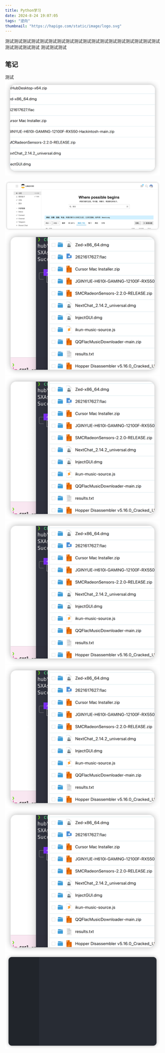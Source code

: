 ```yaml
---
title: Python学习
date: 2024-8-24 19:07:05
tags: "逆向"
thumbnail: "https://hapigo.com/static/image/logo.svg"
---
```

  
测试测试测试测试测试测试测试测试测试测试测试测试测试测试测试测试测试测试测试测试测试测试
测试测试测试


## 笔记
测试
![image.png](https://raw.githubusercontent.com/gyc-12/images/master/2a791dc1dab0fbb2c9f71e6d8bfc669f.png)

![image.png](https://raw.githubusercontent.com/gyc-12/images/master/4e8510c1b9ba3c3c8b4690976747ea11.png)
![image.png](https://raw.githubusercontent.com/gyc-12/images/master/935f962999b2ecd47e326b984c1d35a0.png)![image.png](https://raw.githubusercontent.com/gyc-12/images/master/539e008ec532ac2d94d7aa6c515c4ddb.png)![image.png](https://raw.githubusercontent.com/gyc-12/images/master/33c0842374d08904744ee8b3fa66a48a.png)![image.png](https://raw.githubusercontent.com/gyc-12/images/master/bbf0f30de50c8e81d366a48dff57210f.png)![image.png](https://raw.githubusercontent.com/gyc-12/images/master/f9b78bb2e4e436915d5962c9a82fabdd.png)![image.png](https://raw.githubusercontent.com/gyc-12/images/master/523c9d9460b4d95301244137ce474d67.png)
